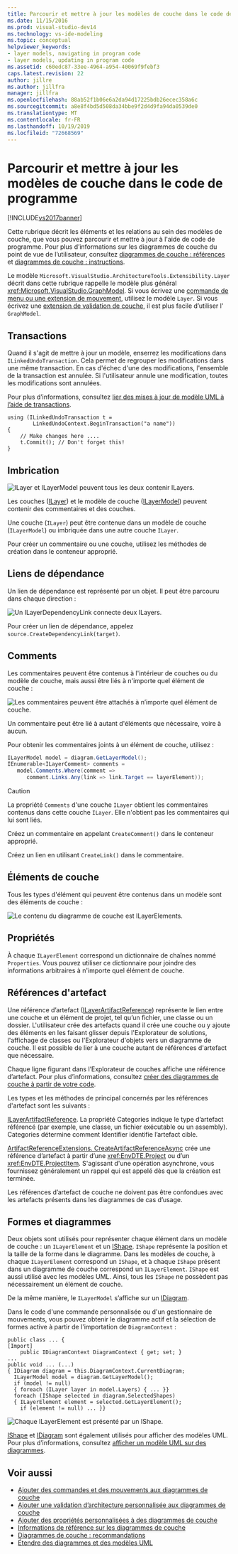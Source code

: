 ```yaml
---
title: Parcourir et mettre à jour les modèles de couche dans le code de programme | Microsoft Docs
ms.date: 11/15/2016
ms.prod: visual-studio-dev14
ms.technology: vs-ide-modeling
ms.topic: conceptual
helpviewer_keywords:
- layer models, navigating in program code
- layer models, updating in program code
ms.assetid: c60edc87-33ee-4964-a954-40069f9febf3
caps.latest.revision: 22
author: jillre
ms.author: jillfra
manager: jillfra
ms.openlocfilehash: 88ab52f1b06e6a2da94d17225bdb26ecec358a6c
ms.sourcegitcommit: a8e8f4bd5d508da34bbe9f2d4d9fa94da0539de0
ms.translationtype: MT
ms.contentlocale: fr-FR
ms.lasthandoff: 10/19/2019
ms.locfileid: "72668569"
---
```

# <a name="navigate-and-update-layer-models-in-program-code"></a>Parcourir et mettre à jour les modèles de couche dans le code de programme
[!INCLUDE[vs2017banner](../includes/vs2017banner.md)]

Cette rubrique décrit les éléments et les relations au sein des modèles de couche, que vous pouvez parcourir et mettre à jour à l'aide de code de programme. Pour plus d’informations sur les diagrammes de couche du point de vue de l’utilisateur, consultez [diagrammes de couche : références](../modeling/layer-diagrams-reference.md) et [diagrammes de couche : instructions](../modeling/layer-diagrams-guidelines.md).

 Le modèle `Microsoft.VisualStudio.ArchitectureTools.Extensibility.Layer` décrit dans cette rubrique rappelle le modèle plus général <xref:Microsoft.VisualStudio.GraphModel>. Si vous écrivez une [commande de menu ou une extension de mouvement](../modeling/add-commands-and-gestures-to-layer-diagrams.md), utilisez le modèle `Layer`. Si vous écrivez une [extension de validation de couche](../modeling/add-custom-architecture-validation-to-layer-diagrams.md), il est plus facile d’utiliser l' `GraphModel`.

## <a name="transactions"></a>Transactions
 Quand il s'agit de mettre à jour un modèle, enserrez les modifications dans `ILinkedUndoTransaction`. Cela permet de regrouper les modifications dans une même transaction. En cas d'échec d'une des modifications, l'ensemble de la transaction est annulée. Si l'utilisateur annule une modification, toutes les modifications sont annulées.

 Pour plus d’informations, consultez [lier des mises à jour de modèle UML à l’aide de transactions](../modeling/link-uml-model-updates-by-using-transactions.md).

```
using (ILinkedUndoTransaction t =
        LinkedUndoContext.BeginTransaction("a name"))
{
    // Make changes here ....
    t.Commit(); // Don't forget this!
}
```

## <a name="containment"></a>Imbrication
 ![ILayer et ILayerModel peuvent tous les deux contenir ILayers.](../modeling/media/layerapi-containment.png "LayerApi_Containment")

 Les couches ([ILayer](/previous-versions/ff644251(v=vs.140))) et le modèle de couche ([ILayerModel](/previous-versions/ff643069(v=vs.140))) peuvent contenir des commentaires et des couches.

 Une couche (`ILayer`) peut être contenue dans un modèle de couche (`ILayerModel`) ou imbriquée dans une autre couche `ILayer`.

 Pour créer un commentaire ou une couche, utilisez les méthodes de création dans le conteneur approprié.

## <a name="dependency-links"></a>Liens de dépendance
 Un lien de dépendance est représenté par un objet. Il peut être parcouru dans chaque direction :

 ![Un ILayerDependencyLink connecte deux ILayers.](../modeling/media/layerapi-dependency.png "LayerApi_Dependency")

 Pour créer un lien de dépendance, appelez `source.CreateDependencyLink(target)`.

## <a name="comments"></a>Comments
 Les commentaires peuvent être contenus à l'intérieur de couches ou du modèle de couche, mais aussi être liés à n'importe quel élément de couche :

 ![Les commentaires peuvent être attachés à n’importe quel élément de couche.](../modeling/media/layerapi-comments.png "LayerApi_Comments")

 Un commentaire peut être lié à autant d'éléments que nécessaire, voire à aucun.

 Pour obtenir les commentaires joints à un élément de couche, utilisez :

```csharp
ILayerModel model = diagram.GetLayerModel();
IEnumerable<ILayerComment> comments =
   model.Comments.Where(comment =>
      comment.Links.Any(link => link.Target == layerElement));

```

> [!CAUTION]
> La propriété `Comments` d'une couche `ILayer` obtient les commentaires contenus dans cette couche `ILayer`. Elle n'obtient pas les commentaires qui lui sont liés.

 Créez un commentaire en appelant `CreateComment()` dans le conteneur approprié.

 Créez un lien en utilisant `CreateLink()` dans le commentaire.

## <a name="layer-elements"></a>Éléments de couche
 Tous les types d'élément qui peuvent être contenus dans un modèle sont des éléments de couche :

 ![Le contenu du diagramme de couche est ILayerElements.](../modeling/media/layerapi-layerelements.png "LayerApi_LayerElements")

## <a name="properties"></a>Propriétés
 À chaque `ILayerElement` correspond un dictionnaire de chaînes nommé `Properties`. Vous pouvez utiliser ce dictionnaire pour joindre des informations arbitraires à n'importe quel élément de couche.

## <a name="artifact-references"></a>Références d'artefact
 Une référence d’artefact ([ILayerArtifactReference](/previous-versions/ff644536(v=vs.140))) représente le lien entre une couche et un élément de projet, tel qu’un fichier, une classe ou un dossier. L'utilisateur crée des artefacts quand il crée une couche ou y ajoute des éléments en les faisant glisser depuis l'Explorateur de solutions, l'affichage de classes ou l'Explorateur d'objets vers un diagramme de couche. Il est possible de lier à une couche autant de références d'artefact que nécessaire.

 Chaque ligne figurant dans l’Explorateur de couches affiche une référence d’artefact. Pour plus d’informations, consultez [créer des diagrammes de couche à partir de votre code](../modeling/create-layer-diagrams-from-your-code.md).

 Les types et les méthodes de principal concernés par les références d'artefact sont les suivants :

 [ILayerArtifactReference](/previous-versions/ff644536(v=vs.140)). La propriété Categories indique le type d’artefact référencé (par exemple, une classe, un fichier exécutable ou un assembly). Categories détermine comment Identifier identifie l’artefact cible.

 [ArtifactReferenceExtensions. CreateArtifactReferenceAsync](/previous-versions/ff695840(v=vs.140)) crée une référence d’artefact à partir d’une <xref:EnvDTE.Project> ou d’un <xref:EnvDTE.ProjectItem>. S'agissant d'une opération asynchrone, vous fournissez généralement un rappel qui est appelé dès que la création est terminée.

 Les références d’artefact de couche ne doivent pas être confondues avec les artefacts présents dans les diagrammes de cas d’usage.

## <a name="shapes-and-diagrams"></a>Formes et diagrammes
 Deux objets sont utilisés pour représenter chaque élément dans un modèle de couche : un `ILayerElement` et un [IShape](/previous-versions/ee806673(v=vs.140)). `IShape` représente la position et la taille de la forme dans le diagramme. Dans les modèles de couche, à chaque `ILayerElement` correspond un `IShape`, et à chaque `IShape` présent dans un diagramme de couche correspond un `ILayerElement`. `IShape` est aussi utilisé avec les modèles UML. Ainsi, tous les `IShape` ne possèdent pas nécessairement un élément de couche.

 De la même manière, le `ILayerModel` s’affiche sur un [IDiagram](/previous-versions/ee789658(v=vs.140)).

 Dans le code d'une commande personnalisée ou d'un gestionnaire de mouvements, vous pouvez obtenir le diagramme actif et la sélection de formes active à partir de l'importation de `DiagramContext` :

```
public class ... {
[Import]
    public IDiagramContext DiagramContext { get; set; }
...
public void ... (...)
{ IDiagram diagram = this.DiagramContext.CurrentDiagram;
  ILayerModel model = diagram.GetLayerModel();
  if (model != null)
  { foreach (ILayer layer in model.Layers) { ... }}
  foreach (IShape selected in diagram.SelectedShapes)
  { ILayerElement element = selected.GetLayerElement();
    if (element != null) ... }}
```

 ![Chaque ILayerElement est présenté par un IShape.](../modeling/media/layerapi-shapes.png)

 [IShape](/previous-versions/ee806673(v=vs.140)) et [IDiagram](/previous-versions/ee789658(v=vs.140)) sont également utilisés pour afficher des modèles UML. Pour plus d’informations, consultez [afficher un modèle UML sur des diagrammes](../modeling/display-a-uml-model-on-diagrams.md).

## <a name="see-also"></a>Voir aussi

- [Ajouter des commandes et des mouvements aux diagrammes de couche](../modeling/add-commands-and-gestures-to-layer-diagrams.md)
- [Ajouter une validation d’architecture personnalisée aux diagrammes de couche](../modeling/add-custom-architecture-validation-to-layer-diagrams.md)
- [Ajouter des propriétés personnalisées à des diagrammes de couche](../modeling/add-custom-properties-to-layer-diagrams.md)
- [Informations de référence sur les diagrammes de couche](../modeling/layer-diagrams-reference.md)
- [Diagrammes de couche : recommandations](../modeling/layer-diagrams-guidelines.md)
- [Étendre des diagrammes et des modèles UML](../modeling/extend-uml-models-and-diagrams.md)
